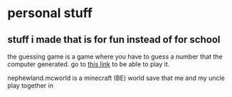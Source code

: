 # personal stuff
## stuff i made that is for fun instead of for school

the guessing game is a game where you have to guess a number that the computer generated. go to [this link](jdoodle.com/online-java-compiler) to be able to play it.

nephewland.mcworld is a minecraft (BE) world save that me and my uncle play together in
